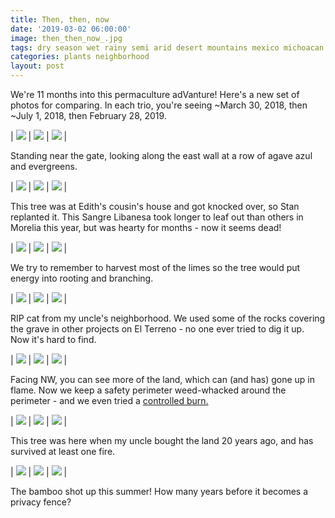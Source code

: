 ```yaml
---
title: Then, then, now
date: '2019-03-02 06:00:00'
image: then_then_now_.jpg
tags: dry season wet rainy semi arid desert mountains mexico michoacan seasons
categories: plants neighborhood
layout: post
---
```


We're 11 months into this permaculture adVanture! Here's a new set of photos for comparing. In each trio, you're seeing ~March 30, 2018, then ~July 1, 2018, then February 28, 2019.


| [![](/images/east_wall_1_.jpg)](/images/east_wall_1.jpg) | [![](/images/east_wall_.jpg)](/images/east_wall.jpg) |  [![](/images/east_wall2_.jpg)](/images/east_wall2.jpg) |


Standing near the gate, looking along the east wall at a row of agave azul and evergreens.


| [![](/images/blood_of_lebanon_1_.jpg)](/images/blood_of_lebanon_1.jpg) | [![](/images/blood_of_lebanon_.jpg)](/images/blood_of_lebanon.jpg) | [![](/images/blood_of_lebanon2_.jpg)](/images/blood_of_lebanon2.jpg) |


This tree was at Edith's cousin's house and got knocked over, so Stan replanted it.  This Sangre Libanesa took longer to leaf out than others in Morelia this year, but was hearty for months - now it seems dead!


| [![](/images/lime_tree_1_.jpg)](/images/lime_tree_1.jpg) | [![](/images/lime_tree_.jpg)](/images/lime_tree.jpg) | [![](/images/lime_tree2_.jpg)](/images/lime_tree2.jpg) |


We try to remember to harvest most of the limes so the tree would put energy into rooting and branching.


| [![](/images/cat_burial_1_.jpg)](/images/cat_burial_1.jpg) | [![](/images/cat_burial_.jpg)](/images/cat_burial.jpg) | [![](/images/cat_burial2_.jpg)](/images/cat_burial2.jpg) |


RIP cat from my uncle's neighborhood. We used some of the rocks covering the grave in other projects on El Terreno - no one ever tried to dig it up. Now it's hard to find.


| [![](/images/looking_west_1_.jpg)](/images/looking_west_1.jpg) | [![](/images/looking_west_.jpg)](/images/looking_west_.jpg) | [![](/images/looking_west2_.jpg)](/images/looking_west2_.jpg) |


Facing NW, you can see more of the land, which can (and has) gone up in flame. Now we keep a safety perimeter weed-whacked around the perimeter - and we even tried a [controlled burn.](https://reverdecer.annalisagross.com/2019/02/26/controlled-burn/)


| [![](/images/after_the_fire_1_.jpg)](/images/after_the_fire_1.jpg) | [![](/images/after_the_fire_.jpg)](/images/after_the_fire.jpg) | [![](/images/after_the_fire2_.jpg)](/images/after_the_fire2.jpg) |


This tree was here when my uncle bought the land 20 years ago, and has survived at least one fire.


| [![](/images/bamboo_1_.jpg)](/images/bamboo_1.jpg) | [![](/images/bamboo_.jpg)](/images/bamboo.jpg) | [![](/images/bamboo2_.jpg)](/images/bamboo2.jpg) |


The bamboo shot up this summer! How many years before it becomes a privacy fence?